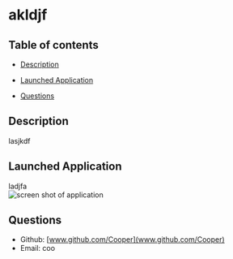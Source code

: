 
# akldjf 


    
## Table of contents

* [Description](#description)


* [Launched Application](#launched-application)








* [Questions](#questions)
    

## Description
lasjkdf



## Launched Application
ladjfa  
![screen shot of application](./src/images/shot.png)





    










## Questions  
* Github: [www.github.com/Cooper](www.github.com/Cooper)
* Email: coo
